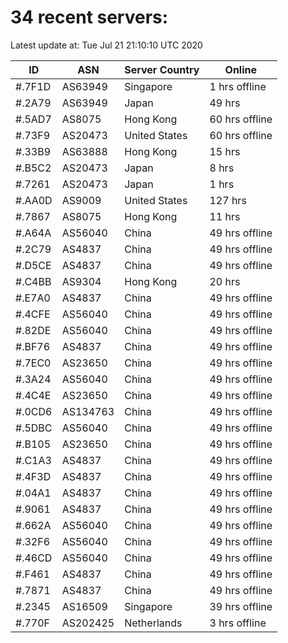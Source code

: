 # 34 recent servers:

Latest update at: Tue Jul 21 21:10:10 UTC 2020

| ID | ASN | Server Country | Online |
| -- | --- | -------------- | ------ |
| #.7F1D | AS63949 | Singapore | 1 hrs offline |
| #.2A79 | AS63949 | Japan | 49 hrs |
| #.5AD7 | AS8075 | Hong Kong | 60 hrs offline |
| #.73F9 | AS20473 | United States | 60 hrs offline |
| #.33B9 | AS63888 | Hong Kong | 15 hrs |
| #.B5C2 | AS20473 | Japan | 8 hrs |
| #.7261 | AS20473 | Japan | 1 hrs |
| #.AA0D | AS9009 | United States | 127 hrs |
| #.7867 | AS8075 | Hong Kong | 11 hrs |
| #.A64A | AS56040 | China | 49 hrs offline |
| #.2C79 | AS4837 | China | 49 hrs offline |
| #.D5CE | AS4837 | China | 49 hrs offline |
| #.C4BB | AS9304 | Hong Kong | 20 hrs |
| #.E7A0 | AS4837 | China | 49 hrs offline |
| #.4CFE | AS56040 | China | 49 hrs offline |
| #.82DE | AS56040 | China | 49 hrs offline |
| #.BF76 | AS4837 | China | 49 hrs offline |
| #.7EC0 | AS23650 | China | 49 hrs offline |
| #.3A24 | AS56040 | China | 49 hrs offline |
| #.4C4E | AS23650 | China | 49 hrs offline |
| #.0CD6 | AS134763 | China | 49 hrs offline |
| #.5DBC | AS56040 | China | 49 hrs offline |
| #.B105 | AS23650 | China | 49 hrs offline |
| #.C1A3 | AS4837 | China | 49 hrs offline |
| #.4F3D | AS4837 | China | 49 hrs offline |
| #.04A1 | AS4837 | China | 49 hrs offline |
| #.9061 | AS4837 | China | 49 hrs offline |
| #.662A | AS56040 | China | 49 hrs offline |
| #.32F6 | AS56040 | China | 49 hrs offline |
| #.46CD | AS56040 | China | 49 hrs offline |
| #.F461 | AS4837 | China | 49 hrs offline |
| #.7871 | AS4837 | China | 49 hrs offline |
| #.2345 | AS16509 | Singapore | 39 hrs offline |
| #.770F | AS202425 | Netherlands | 3 hrs offline |


